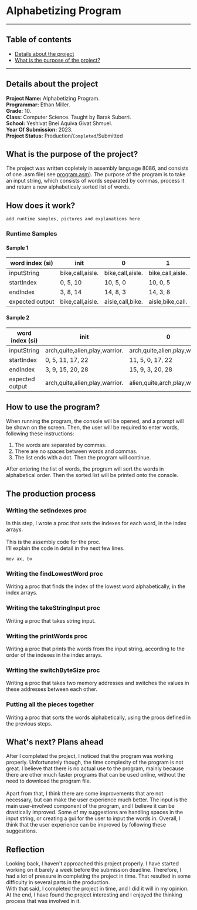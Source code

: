 # Alphabetizing Program
***
## Table of contents
- [Details about the project](#details)
- [What is the purpose of the project?](#purpose)
***
<a name="details"></a>
## Details about the project
**Project Name:** Alphabetizing Program.<br/>
**Programmar:** Ethan Miller.<br/>
**Grade:** 10.<br/>
**Class:** Computer Science. Taught by Barak Suberri.<br/>
**School:** Yeshivat Bnei Aquiva Givat Shmuel.<br/>
**Year Of Submission:** 2023.<br/>
**Project Status:** Production/`Completed`/Submitted

<a name="purpose"></a>
## What is the purpose of the project?
The project was written copletely in assembly language 8086, and consists of one .asm file( see [program.asm](https://github.com/baraksu/SortDictionary/blob/main/program.asm)).
The purpose of the program is to take an input string, which consists of words separated by commas,
process it and return a new alphabeticaly sorted list of words.

## How does it work?
`add runtime samples, pictures and explanations here`
### Runtime Samples
#### Sample 1
word index (si)|     init      |   0  |  1  
 ------------- | ------------- | ---- | -----
inputString | bike,call,aisle. | bike,call,aisle. | bike,call,aisle.
startIndex | 0, 5, 10 | 10, 5, 0 | 10, 0, 5
endIndex | 3, 8, 14 | 14, 8, 3 | 14, 3, 8
expected output | bike,call,aisle. | aisle,call,bike. | aisle,bike,call.

#### Sample 2
word index (si)|     init      |   0  |  1  
 ------------- | ------------- | ---- | -----
inputString | arch,quite,alien,play,warrior. | arch,quite,alien,play,warrior. | arch,quite,alien,play,warrior.
startIndex | 0, 5, 11, 17, 22 | 11, 5, 0, 17, 22 | 11, 17, 0, 5, 22
endIndex | 3, 9, 15, 20, 28 | 15, 9, 3, 20, 28 | 15, 20, 3, 9, 28
expected output | arch,quite,alien,play,warrior. | alien,quite,arch,play,warrior. | alien,play,arch,quite,warrior.

## How to use the program?
When running the program, the console will be opened, and a prompt will be shown on the screen.
Then, the user will be required to enter words, following these instructions:
1. The words are separated by commas.<br/>
2. There are no spaces between words and commas.<br/>
3. The list ends with a dot. Then the program will continue.<br/>

After entering the list of words, the program  will sort the words in alphabetical order.
Then the sorted list will be printed onto the console.

## The production process
### Writing the setIndexes proc
In this step, I wrote a proc that sets the indexes for each word, in the index arrays.<br/><br/>
This is the assembly code for the proc.<br/>
I'll explain the code in detail in the next few lines.<br>
```assembly
mov ax, bx
```
### Writing the findLowestWord proc
Writing a proc that finds the index of the lowest word alphabetically, in the index arrays.
### Writing the takeStringInput proc
Writing a proc that takes string input.
### Writing the printWords proc
Writing a proc that prints the words from the input string, according to the order of the indexes in the index arrays.
### Writing the switchByteSize proc
Writing a proc that takes two memory addresses and switches the values in these addresses between each other.
### Putting all the pieces together
Writing a proc that sorts the words alphabetically, using the procs defined in the previous steps.

## What's next? Plans ahead
After I completed the project, I noticed that  the program was working properly. Unfortunately though, the time complexity of the program is not great. I believe that there is no actual use to the program, mainly because there are other much faster programs that can be used online, without the need to download the program file.
<br/><br/>
Apart from that, I think there are some improvements that are not necessary, but can make the user experience much better.
The input is the main user-involved component  of the program, and I believe it can be drastically improved. Some of my suggestions are handling spaces in the input string, or creating a gui for the user to input the words in. Overall, I think that the user experience can be improved by following these suggestions.

## Reflection
Looking back, I haven't approached this project properly. I have started working on it barely a week before the submission deadline. Therefore, I had a lot of pressure in completing the project in time. That resulted in some difficulty in several parts in the production.<br/>
With that said, I completed the project in time, and I did it will in my opinion.
At the end, I have found the project interesting and I enjoyed the thinking process that was involved in it.
